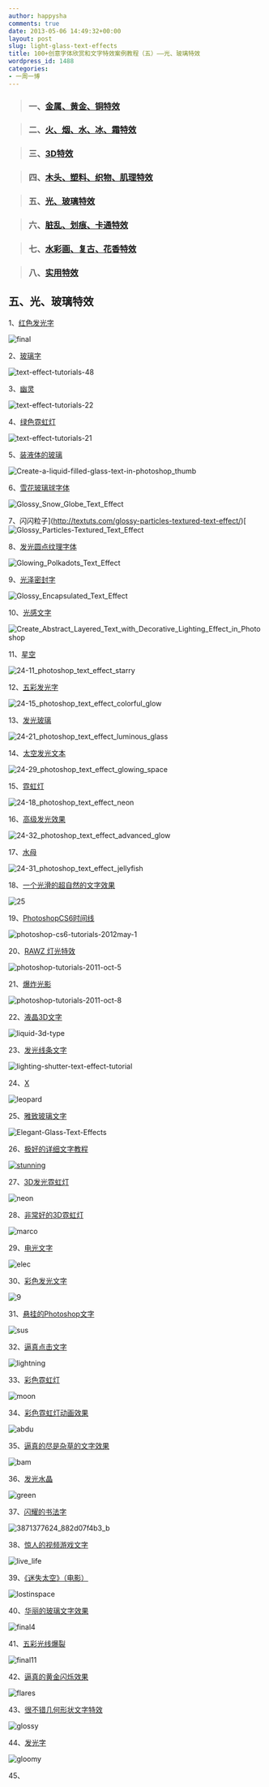 ```yaml
---
author: happysha
comments: true
date: 2013-05-06 14:49:32+00:00
layout: post
slug: light-glass-text-effects
title: 100+创意字体欣赏和文字特效案例教程（五）——光、玻璃特效
wordpress_id: 1488
categories:
- 一周一博
---
```


> 

> 
> ### 一、[金属、黄金、铜特效](http://www.1z1b.com/one-blog-a-week/metal-glod-copper-text-effects/)
> 
> 

> 
> ### 二、[火、烟、水、冰、霜特效](http://www.1z1b.com/one-blog-a-week/fire-smoke-water-text-effects/)
> 
> 

> 
> ### 三、[3D特效](http://www.1z1b.com/one-blog-a-week/3d-text-effects/)
> 
> 

> 
> ### 四、[木头、塑料、织物、肌理特效](http://www.1z1b.com/one-blog-a-week/wood-plastic-abric-text-effects/)
> 
> 

> 
> ### 五、[光、玻璃特效](http://www.1z1b.com/one-blog-a-week/light-glass-text-effects/)
> 
> 

> 
> ### 六、[脏乱、划痕、卡通特效](http://www.1z1b.com/one-blog-a-week/mess-scratch-cartoon-text-effects/)
> 
> 

> 
> ### 七、[水彩画、复古、花香特效](http://www.1z1b.com/one-blog-a-week/watercolour-retro-floral-text-effects/)
> 
> 

> 
> ### 八、[实用特效](http://www.1z1b.com/one-blog-a-week/practical-text-effects/)
> 
> 





## 五、光、玻璃特效


1、[红色发光字](http://psd.tutsplus.com/tutorials/text-effects-tutorials/create-a-layered-glowing-text-effect/)

![final](/wp-content/uploads/2013/04/final.png)

2、[玻璃字](http://psd.tutsplus.com/tutorials/text-effects-tutorials/glass-text-effect/)

![text-effect-tutorials-48](/wp-content/uploads/2013/04/text-effect-tutorials-48.jpg)

3、[幽灵](http://textuts.com/ghostly-text-effect/)

![text-effect-tutorials-22](/wp-content/uploads/2013/04/text-effect-tutorials-22.jpg)

4、[绿色霓虹灯](http://psd.tutsplus.com/tutorials/text-effects-tutorials/neon-text-effect/)

![text-effect-tutorials-21](/wp-content/uploads/2013/04/text-effect-tutorials-211.jpg)

5、[装液体的玻璃](http://psd.tutsplus.com/tutorials/text-effects-tutorials/liquid-filled-glass-text-effect/)

![Create-a-liquid-filled-glass-text-in-photoshop_thumb](/wp-content/uploads/2013/04/Create-a-liquid-filled-glass-text-in-photoshop_thumb.jpg)

6、[雪花玻璃球字体](http://textuts.com/glossy-snow-globe-text-effect/)

![Glossy_Snow_Globe_Text_Effect](/wp-content/uploads/2013/04/Glossy_Snow_Globe_Text_Effect.jpg)

7、闪闪粒子](http://textuts.com/glossy-particles-textured-text-effect/)[![Glossy_Particles-Textured_Text_Effect](/wp-content/uploads/2013/04/Glossy_Particles-Textured_Text_Effect.jpg)

8、[发光圆点纹理字体](http://textuts.com/glowing-polkadots-text-effect/)

![Glowing_Polkadots_Text_Effect](/wp-content/uploads/2013/04/Glowing_Polkadots_Text_Effect.jpg)

9、[光泽密封字](http://textuts.com/glossy-encapsulated-text-effect/)

![Glossy_Encapsulated_Text_Effect](/wp-content/uploads/2013/04/Glossy_Encapsulated_Text_Effect.jpg)

10、[光感文字](http://www.psdvault.com/text-effects/create-abstract-layered-text-with-decorative-lighting-effect-in-photoshop/)

![Create_Abstract_Layered_Text_with_Decorative_Lighting_Effect_in_Photoshop](/wp-content/uploads/2013/04/Create_Abstract_Layered_Text_with_Decorative_Lighting_Effect_in_Photoshop.jpg)

11、[星空](http://www.psdvault.com/drawing/design-an-awesome-starry-text-effect-in-photoshop/)

![24-11_photoshop_text_effect_starry](/wp-content/uploads/2013/04/24-11_photoshop_text_effect_starry.jpg)

12、[五彩发光字](http://www.rnel.net/tutorial/Photoshop/13810)

![24-15_photoshop_text_effect_colorful_glow](/wp-content/uploads/2013/04/24-15_photoshop_text_effect_colorful_glow.jpg)

13、[发光玻璃](http://www.texteffects.me/luminous-glass/)

![24-21_photoshop_text_effect_luminous_glass](/wp-content/uploads/2013/04/24-21_photoshop_text_effect_luminous_glass.jpg)

14、[太空发光文本](http://www.denisdesigns.com/blog/2008/12/glowing-text-in-space-scene/)

![24-29_photoshop_text_effect_glowing_space](/wp-content/uploads/2013/04/24-29_photoshop_text_effect_glowing_space.jpg)

15、[霓虹灯](http://abduzeedo.com/super-easy-neon-style-photoshop-screencast)

![24-18_photoshop_text_effect_neon](/wp-content/uploads/2013/04/24-18_photoshop_text_effect_neon.jpg)

16、[高级发光效果](http://psd.tutsplus.com/tutorials-effects/advanced-glow-effects/)

![24-32_photoshop_text_effect_advanced_glow](/wp-content/uploads/2013/04/24-32_photoshop_text_effect_advanced_glow.jpg)

17、[水母](http://photoshop.kingtutz.com/2010/02/09/jelly-fish-delight-photoshop-tutorial/)

![24-31_photoshop_text_effect_jellyfish](/wp-content/uploads/2013/04/24-31_photoshop_text_effect_jellyfish.jpg)

18、[一个光滑的超自然的文字效果](http://psd.tutsplus.com/tutorials/text-effects-tutorials/a-slick-supernatural-text-effect/)

![25](/wp-content/uploads/2013/04/25.jpg)

19、[PhotoshopCS6时间线](http://abduzeedo.com/playing-timeline-photoshop-cs6)

![photoshop-cs6-tutorials-2012may-1](/wp-content/uploads/2013/04/photoshop-cs6-tutorials-2012may-1.jpg)

20、[RAWZ 灯光特效](http://abduzeedo.com/rawz-light-effects-photoshop)

![photoshop-tutorials-2011-oct-5](/wp-content/uploads/2013/04/photoshop-tutorials-2011-oct-5.jpg)

21、[爆炸光影](http://wegraphics.net/blog/tutorials/create-an-exploding-light-text-effect-in-photoshop/)

![photoshop-tutorials-2011-oct-8](/wp-content/uploads/2013/04/photoshop-tutorials-2011-oct-8.jpg)

22、[液晶3D文字](http://www.digitalartsonline.co.uk/tutorials/?featureID=3350201#1)

![liquid-3d-type](/wp-content/uploads/2013/04/liquid-3d-type.jpg)

23、[发光线条文字](http://www.icanbecreative.com/lighting-shutter-text-effect-tutorial.html)

![lighting-shutter-text-effect-tutorial](/wp-content/uploads/2013/04/lighting-shutter-text-effect-tutorial.jpg)

24、[X](http://tutorialdog.com/create-a-leopard-x-in-photoshop/)

![leopard](/wp-content/uploads/2013/04/leopard.jpg)

25、[雅致玻璃文字](http://graphicriver.net/item/elegant-glass-text-effects-styles/48483?ref=themespotters)

![Elegant-Glass-Text-Effects](/wp-content/uploads/2013/04/Elegant-Glass-Text-Effects.jpg)

26、[极好的详细文字教程](http://www.ocularharmony.com/blog/creating-stunning-detailed-typography-with-illustrator/290)

[![stunning](/wp-content/uploads/2013/04/stunning.jpg)
](http://www.ocularharmony.com/blog/creating-stunning-detailed-typography-with-illustrator/290)

27、[3D发光霓虹灯](http://psd.tutsplus.com/tutorials/text-effects-tutorials/new-plus-tutorial-how-to-make-3d-neon-light-typography/)

![neon](/wp-content/uploads/2013/04/neon.jpg)

28、[非常好的3D霓虹灯](http://www.marcofolio.net/photoshop/stunning_neon_light_3d_typography.html)

![marco](/wp-content/uploads/2013/04/marco.jpg)

29、[电光文字](http://pshero.com/archives/electrifying-text)

![elec](/wp-content/uploads/2013/04/elec.jpg)

30、[彩色发光文字](http://www.tutorial9.net/photoshop/colorful-glowing-text-effect/)

![9](/wp-content/uploads/2013/04/91.jpg)

31、[悬挂的Photoshop文字](http://www.photoshopstar.com/text/suspended-text-effect/)

![sus](/wp-content/uploads/2013/04/sus.jpg)

32、[逼真点击文字](http://www.psdvault.com/text-effects/create-a-realistic-lightning-text-effect-in-photoshop/)

![lightning](/wp-content/uploads/2013/04/lightning.jpg)

33、[彩色霓虹灯](http://abduzeedo.com/shining-neon-text-effect-photoshop)

![moon](/wp-content/uploads/2013/04/moon.jpg)

34、[彩色霓虹灯动画效果](http://abduzeedo.com/photoshop-quick-tips-2-neon-effect-with-animation)

![abdu](/wp-content/uploads/2013/04/abdu.jpg)

35、[逼真的尽是杂草的文字效果](http://www.psdvault.com/text-effects/create-a-realistic-weedy-text-effect-in-photoshop/)

![bam](/wp-content/uploads/2013/04/bam.jpg)

36、[发光水晶](http://www.psdvault.com/text-effects/design-a-crystal-text-effect-in-photoshop/)

![green](/wp-content/uploads/2013/04/green.jpg)

37、[闪耀的书法字](http://abduzeedo.com/shiny-caligraphy-text-effect-photoshop)

![3871377624_882d07f4b3_b](/wp-content/uploads/2013/04/3871377624_882d07f4b3_b.jpg)

38、[惊人的视频游戏文字](http://abduzeedo.com/amazing-video-game-text-style-photoshop)

![live_life](/wp-content/uploads/2013/04/live_life.jpg)

39、[《迷失太空》（电影）](http://abduzeedo.com/lost-space-typography-photoshop)

![lostinspace](/wp-content/uploads/2013/04/lostinspace.jpg)

40、[华丽的玻璃文字效果](http://psd.tutsplus.com/tutorials/text-effects-tutorials/how-to-create-a-gorgeous-glassy-text-effect/)

![final4](/wp-content/uploads/2013/04/final4.jpg)

41、[五彩光线爆裂](http://www.photoshopessentials.com/photoshop-text/text-effects/light-burst/)

![final11](/wp-content/uploads/2013/04/final11.jpg)

42、[逼真的黄金闪烁效果](http://www.minervity.com/features/photoshop/how-to-create-a-realistic-golden-bling-text-effect/)

![flares](/wp-content/uploads/2013/04/flares.jpg)

43、[很不错几何形状文字特效](http://www.psdvault.com/text-effects/design-an-awesome-geometric-shaped-typography-with-grungy-background-in-photoshop/)

![glossy](/wp-content/uploads/2013/04/glossy.jpg)

44、[发光字](http://www.psdvault.com/text-effects/create-gloomy-text-effect-by-utilising-the-amazing-cloud-filter-in-photoshop/)

![gloomy](/wp-content/uploads/2013/04/gloomy.jpg)

45、
